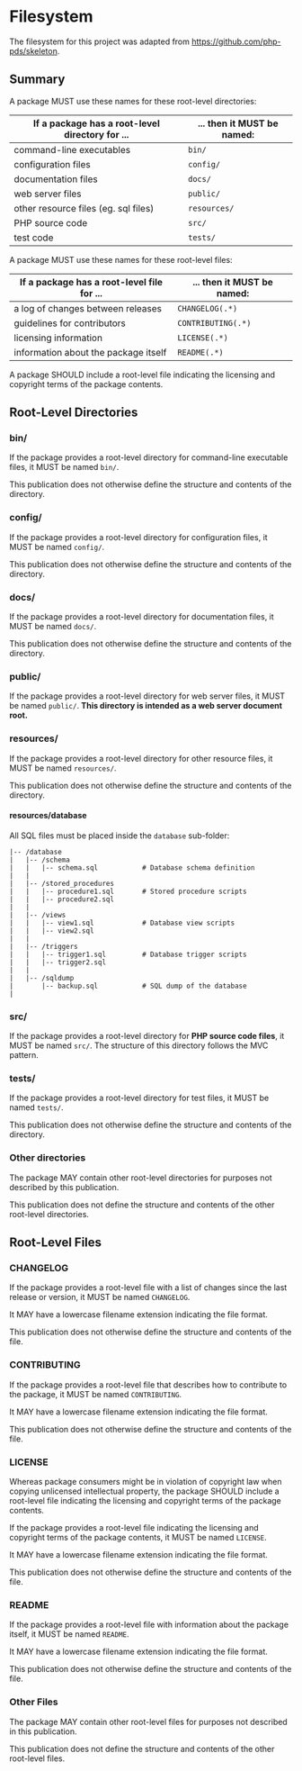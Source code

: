 # Filesystem

The filesystem for this project was adapted from https://github.com/php-pds/skeleton.

## Summary

A package MUST use these names for these root-level directories:

| If a package has a root-level directory for ... | ... then it MUST be named: |
|-------------------------------------------------|----------------------------|
| command-line executables                        | `bin/`                     |
| configuration files                             | `config/`                  |
| documentation files                             | `docs/`                    |
| web server files                                | `public/`                  |
| other resource files (eg. sql files)            | `resources/`               |
| PHP source code                                 | `src/`                     |
| test code                                       | `tests/`                   |

A package MUST use these names for these root-level files:

| If a package has a root-level file for ... | ... then it MUST be named: |
|--------------------------------------------|----------------------------|
| a log of changes between releases          | `CHANGELOG(.*)`            |
| guidelines for contributors                | `CONTRIBUTING(.*)`         |
| licensing information                      | `LICENSE(.*)`              |
| information about the package itself       | `README(.*)`               |

A package SHOULD include a root-level file indicating the licensing and
copyright terms of the package contents.

## Root-Level Directories

### bin/

If the package provides a root-level directory for command-line executable
files, it MUST be named `bin/`.

This publication does not otherwise define the structure and contents of the
directory.

### config/

If the package provides a root-level directory for configuration files, it MUST
be named `config/`.

This publication does not otherwise define the structure and contents of the
directory.

### docs/

If the package provides a root-level directory for documentation files, it MUST
be named `docs/`.

This publication does not otherwise define the structure and contents of the
directory.

### public/

If the package provides a root-level directory for web server files, it MUST be
named `public/`. **This directory is intended as a web server document root.**

### resources/

If the package provides a root-level directory for other resource files, it MUST
be named `resources/`.

This publication does not otherwise define the structure and contents of the
directory.

#### resources/database
All SQL files must be placed inside the `database` sub-folder:

```
|-- /database
|   |-- /schema
|   |   |-- schema.sql           # Database schema definition
|   |
|   |-- /stored_procedures
|   |   |-- procedure1.sql       # Stored procedure scripts
|   |   |-- procedure2.sql
|   |
|   |-- /views
|   |   |-- view1.sql            # Database view scripts
|   |   |-- view2.sql
|   |
|   |-- /triggers
|   |   |-- trigger1.sql         # Database trigger scripts
|   |   |-- trigger2.sql
|   |
|   |-- /sqldump
|       |-- backup.sql           # SQL dump of the database
|
```

### src/

If the package provides a root-level directory for **PHP source code files**, it
MUST be named `src/`. The structure of this directory follows the MVC pattern.

### tests/

If the package provides a root-level directory for test files, it MUST be named
`tests/`.

This publication does not otherwise define the structure and contents of the
directory.

### Other directories

The package MAY contain other root-level directories for purposes not described
by this publication.

This publication does not define the structure and contents of the other
root-level directories.

## Root-Level Files

### CHANGELOG

If the package provides a root-level file with a list of changes since the last
release or version, it MUST be named `CHANGELOG`.

It MAY have a lowercase filename extension indicating the file format.

This publication does not otherwise define the structure and contents of the
file.

### CONTRIBUTING

If the package provides a root-level file that describes how to contribute to
the package, it MUST be named `CONTRIBUTING`.

It MAY have a lowercase filename extension indicating the file format.

This publication does not otherwise define the structure and contents of the
file.

### LICENSE

Whereas package consumers might be in violation of copyright law when copying
unlicensed intellectual property, the package SHOULD include a root-level file
indicating the licensing and copyright terms of the package contents.

If the package provides a root-level file indicating the licensing and copyright
terms of the package contents, it MUST be named `LICENSE`.

It MAY have a lowercase filename extension indicating the file format.

This publication does not otherwise define the structure and contents of the
file.

### README

If the package provides a root-level file with information about the package
itself, it MUST be named `README`.

It MAY have a lowercase filename extension indicating the file format.

This publication does not otherwise define the structure and contents of the
file.

### Other Files

The package MAY contain other root-level files for purposes not described in
this publication.

This publication does not define the structure and contents of the other
root-level files.
